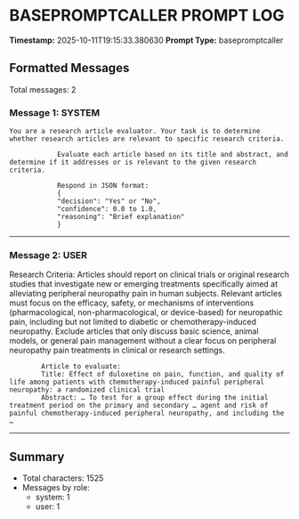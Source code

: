# BASEPROMPTCALLER PROMPT LOG
**Timestamp:** 2025-10-11T19:15:33.380630
**Prompt Type:** basepromptcaller

## Formatted Messages
Total messages: 2

### Message 1: SYSTEM

```
You are a research article evaluator. Your task is to determine whether research articles are relevant to specific research criteria.

            Evaluate each article based on its title and abstract, and determine if it addresses or is relevant to the given research criteria.

            Respond in JSON format:
            {
            "decision": "Yes" or "No",
            "confidence": 0.0 to 1.0,
            "reasoning": "Brief explanation"
            }
```

---

### Message 2: USER

Research Criteria: Articles should report on clinical trials or original research studies that investigate new or emerging treatments specifically aimed at alleviating peripheral neuropathy pain in human subjects. Relevant articles must focus on the efficacy, safety, or mechanisms of interventions (pharmacological, non-pharmacological, or device-based) for neuropathic pain, including but not limited to diabetic or chemotherapy-induced neuropathy. Exclude articles that only discuss basic science, animal models, or general pain management without a clear focus on peripheral neuropathy pain treatments in clinical or research settings.

            Article to evaluate:
            Title: Effect of duloxetine on pain, function, and quality of life among patients with chemotherapy-induced painful peripheral neuropathy: a randomized clinical trial
            Abstract: … To test for a group effect during the initial treatment period on the primary and secondary … agent and risk of painful chemotherapy-induced peripheral neuropathy, and including the …

---

## Summary
- Total characters: 1525
- Messages by role:
  - system: 1
  - user: 1